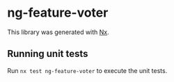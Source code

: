 # ng-feature-voter

This library was generated with [Nx](https://nx.dev).

## Running unit tests

Run `nx test ng-feature-voter` to execute the unit tests.
